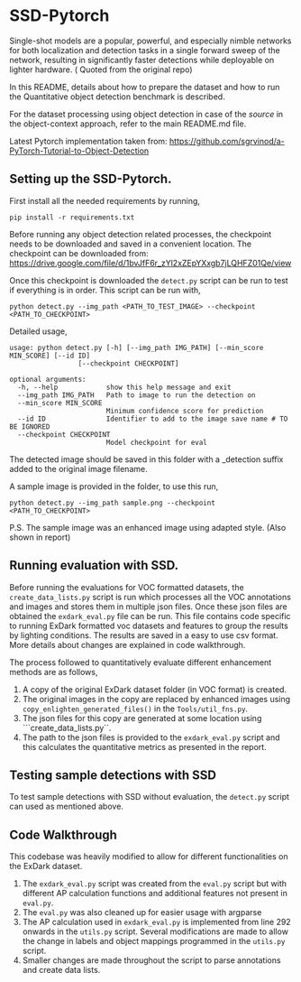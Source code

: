# SSD-Pytorch
Single-shot models are a popular, powerful, and especially nimble networks for both localization and detection tasks in a single forward sweep of the network, resulting in significantly faster detections while deployable on lighter hardware. ( Quoted from the original repo)


In this README, details about how to prepare the dataset and how to run the Quantitative object detection benchmark is described.

For the dataset processing using object detection in case of the <em>source</em> in the object-context approach, refer to the main README.md file.


Latest Pytorch implementation taken from:
https://github.com/sgrvinod/a-PyTorch-Tutorial-to-Object-Detection



## Setting up the SSD-Pytorch.

First install all the needed requirements by running,
```
pip install -r requirements.txt
```

Before running any object detection related processes, the checkpoint needs to be downloaded and saved in a convenient location. The checkpoint can be downloaded from: https://drive.google.com/file/d/1bvJfF6r_zYl2xZEpYXxgb7jLQHFZ01Qe/view



Once this checkpoint is downloaded the ```detect.py``` script can be run to test if everything is in order. This script can be run with,
```
python detect.py --img_path <PATH_TO_TEST_IMAGE> --checkpoint <PATH_TO_CHECKPOINT>
```

Detailed usage,
```
usage: python detect.py [-h] [--img_path IMG_PATH] [--min_score MIN_SCORE] [--id ID]
                 [--checkpoint CHECKPOINT]

optional arguments:
  -h, --help            show this help message and exit
  --img_path IMG_PATH   Path to image to run the detection on
  --min_score MIN_SCORE
                        Minimum confidence score for prediction
  --id ID               Identifier to add to the image save name # TO BE IGNORED
  --checkpoint CHECKPOINT
                        Model checkpoint for eval
```                        

The detected image should be saved in this folder with a _detection suffix added to the original image filename.


A sample image is provided in the folder, to use this run,
```
python detect.py --img_path sample.png --checkpoint <PATH_TO_CHECKPOINT>
```

P.S. The sample image was an enhanced image using adapted style. (Also shown in report)

## Running evaluation with SSD. 


Before running the evaluations for VOC formatted datasets, the ```create_data_lists.py``` script is run which processes all the VOC annotations and images and stores them in multiple json files. Once these json files are obtained the ```exdark_eval.py``` file can be run. This file contains code specific to running ExDark formatted voc datasets and features to group the results by lighting conditions. The results are saved in a easy to use csv format. More details about changes are explained in code walkthrough.

The process followed to quantitatively evaluate different enhancement methods are as follows,
1. A copy of the original ExDark dataset folder (in VOC format) is created.
2. The original images in the copy are replaced by enhanced images using ```copy_enlighten_generated_files()``` in the ```Tools/util_fns.py```. 
3. The json files for this copy are generated at some location using ```create_data_lists.py``.
3. The path to the json files is provided to the ```exdark_eval.py``` script and this calculates the quantitative metrics as presented in the report. 

## Testing sample detections with SSD
To test sample detections with SSD without evaluation, the ```detect.py``` script can used as mentioned above.

## Code Walkthrough
This codebase was heavily modified to allow for different functionalities on the ExDark dataset. 
1. The ```exdark_eval.py``` script was created from the ```eval.py``` script but with different AP calculation functions and additional features not present in ```eval.py```. 
2. The ```eval.py``` was also cleaned up for easier usage with argparse 
3. The AP calculation used in ```exdark_eval.py``` is implemented from line 292 onwards in the ```utils.py``` script. Several modifications are made to allow the change in labels and object mappings programmed in the ```utils.py``` script. 
4. Smaller changes are made throughout the script to parse annotations and create data lists.







